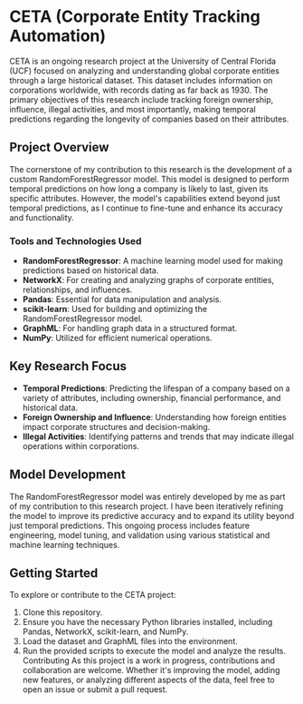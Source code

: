 # CETA (Corporate Entity Tracking Automation)
CETA is an ongoing research project at the University of Central Florida (UCF) focused on analyzing and understanding global corporate entities through a large historical dataset. This dataset includes information on corporations worldwide, with records dating as far back as 1930. The primary objectives of this research include tracking foreign ownership, influence, illegal activities, and most importantly, making temporal predictions regarding the longevity of companies based on their attributes.

## Project Overview
The cornerstone of my contribution to this research is the development of a custom RandomForestRegressor model. This model is designed to perform temporal predictions on how long a company is likely to last, given its specific attributes. However, the model's capabilities extend beyond just temporal predictions, as I continue to fine-tune and enhance its accuracy and functionality.

### Tools and Technologies Used
-  **RandomForestRegressor**: A machine learning model used for making predictions based on historical data.
-  **NetworkX**: For creating and analyzing graphs of corporate entities, relationships, and influences.
-  **Pandas**: Essential for data manipulation and analysis.
-  **scikit-learn**: Used for building and optimizing the RandomForestRegressor model.
-  **GraphML**: For handling graph data in a structured format.
-  **NumPy**: Utilized for efficient numerical operations.
## Key Research Focus
-  **Temporal Predictions**: Predicting the lifespan of a company based on a variety of attributes, including ownership, financial performance, and historical data.
-  **Foreign Ownership and Influence**: Understanding how foreign entities impact corporate structures and decision-making.
-  **Illegal Activities**: Identifying patterns and trends that may indicate illegal operations within corporations.
## Model Development
The RandomForestRegressor model was entirely developed by me as part of my contribution to this research project. I have been iteratively refining the model to improve its predictive accuracy and to expand its utility beyond just temporal predictions. This ongoing process includes feature engineering, model tuning, and validation using various statistical and machine learning techniques.

## Getting Started
To explore or contribute to the CETA project:

1.  Clone this repository.
2.  Ensure you have the necessary Python libraries installed, including Pandas, NetworkX, scikit-learn, and NumPy.
3.  Load the dataset and GraphML files into the environment.
4.  Run the provided scripts to execute the model and analyze the results.
Contributing
As this project is a work in progress, contributions and collaboration are welcome. Whether it's improving the model, adding new features, or analyzing different aspects of the data, feel free to open an issue or submit a pull request.
